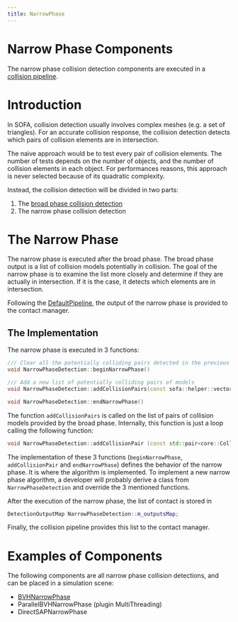 ```yaml
---
title: NarrowPhase
---
```


Narrow Phase Components
======================

The narrow phase collision detection components are executed in a [collision pipeline](../../collisionpipeline).

Introduction
============

In SOFA, collision detection usually involves complex meshes (e.g. a set of triangles).
For an accurate collision response, the collision detection detects which pairs of collision elements are in intersection.

The naive approach would be to test every pair of collision elements.
The number of tests depends on the number of objects, and the number of collision elements in each object.
For performances reasons, this approach is never selected because of its quadratic complexity.

Instead, the collision detection will be divided in two parts:
1. The [broad phase collision detection](../../broadphase)
2. The narrow phase collision detection

The Narrow Phase
================

The narrow phase is executed after the broad phase.
The broad phase output is a list of collision models potentially in collision.
The goal of the narrow phase is to examine the list more closely and determine if they are actually in intersection.
If it is the case, it detects which elements are in intersection.

Following the [DefaultPipeline](../../defaultpipeline), the output of the narrow phase is provided to the contact manager.

The Implementation
------------------

The narrow phase is executed in 3 functions:

```cpp
/// Clear all the potentially colliding pairs detected in the previous simulation step
void NarrowPhaseDetection::beginNarrowPhase()
```

```cpp
/// Add a new list of potentially colliding pairs of models
void NarrowPhaseDetection::addCollisionPairs(const sofa::helper::vector< std::pair<core::CollisionModel*, core::CollisionModel*> >& v)
```

```cpp
void NarrowPhaseDetection::endNarrowPhase()
```

The function `addCollisionPairs` is called on the list of pairs of collision models provided by the broad phase.
Internally, this function is just a loop calling the following function:
```cpp
void NarrowPhaseDetection::addCollisionPair (const std::pair<core::CollisionModel*, core::CollisionModel*>& cmPair)
```

The implementation of these 3 functions (`beginNarrowPhase`, `addCollisionPair` and `endNarrowPhase`) defines the behavior of the narrow phase.
It is where the algorithm is implemented.
To implement a new narrow phase algorithm, a developer will probably derive a class from `NarrowPhaseDetection` and override the 3 mentioned functions.

After the execution of the narrow phase, the list of contact is stored in
```cpp
DetectionOutputMap NarrowPhaseDetection::m_outputsMap;
```

Finally, the collision pipeline provides this list to the contact manager.

Examples of Components
======================

The following components are all narrow phase collision detections, and can be placed in a simulation scene:

- [BVHNarrowPhase](../../bvhnarrowphase)
- ParallelBVHNarrowPhase (plugin MultiThreading)
- DirectSAPNarrowPhase

